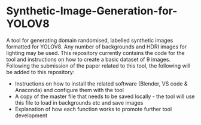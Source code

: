 # Synthetic-Image-Generation-for-YOLOV8
A tool for generating domain randomised, labelled synthetic images formatted for YOLOV8. Any number of backgrounds and HDRI images for lighting may be used. This repository currently contains the code for the tool and instructions on how to create a basic dataset of 9 images. Following the submission of the paper related to this tool, the following will be added to this repository:

- Instructions on how to install the related software (Blender, VS code & Anaconda) and configure them with the tool
- A copy of the master file that needs to be saved locally - the tool will use this file to load in backgrounds etc and save images
- Explanation of how each function works to promote further tool development
